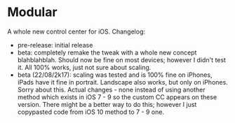 # Modular
A whole new control center for iOS.
Changelog:
- pre-release: initial release
- beta: completely remake the tweak with a whole new concept blahblahblah. Should now be fine on most devices; however I didn't test it. All 100% works, just not sure about scaling.
- beta (22/08/2k17): scaling was tested and is 100% fine on iPhones, iPads have it fine in portrait. Landscape also works, but only on iPhones. Sorry about this. Actual changes - none instead of using another method which exists in iOS 7 - 9 so the custom CC appears on these version. There might be a better way to do this; however I just copypasted code from iOS 10 method to 7 - 9 one.
